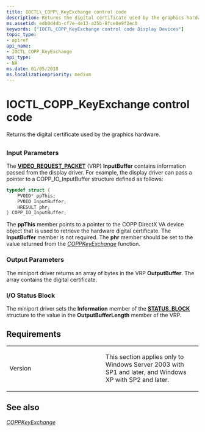 ```yaml
---
title: IOCTL\_COPP\_KeyExchange control code
description: Returns the digital certificate used by the graphics hardware.
ms.assetid: edb0d4db-cf7e-4e13-a25b-8fce0e9f2ec0
keywords: ["IOCTL_COPP_KeyExchange control code Display Devices"]
topic_type:
- apiref
api_name:
- IOCTL_COPP_KeyExchange
api_type:
- NA
ms.date: 01/05/2018
ms.localizationpriority: medium
---
```


# IOCTL\_COPP\_KeyExchange control code


Returns the digital certificate used by the graphics hardware.

## <span id="ddk_ioctl_copp_keyexchange_gg"></span><span id="DDK_IOCTL_COPP_KEYEXCHANGE_GG"></span>


### <span id="Input_Parameters"></span><span id="input_parameters"></span><span id="INPUT_PARAMETERS"></span>Input Parameters

The [**VIDEO\_REQUEST\_PACKET**](https://msdn.microsoft.com/library/windows/hardware/ff570547) (VRP) **InputBuffer** contains information passed from the display driver. For example, the display driver can pass a pointer to a COPP\_IO\_InputBuffer structure defined as follows:

```cpp
typedef struct {
    PVOID* ppThis;
    PVOID InputBuffer;
    HRESULT phr;
} COPP_IO_InputBuffer;
```

The **ppThis** member points to a pointer to the COPP DirectX VA device object that is used to retrieve the hardware digital certificate. The **InputBuffer** member is not required. The **phr** member should be set to the value returned from the [*COPPKeyExchange*](https://msdn.microsoft.com/library/windows/hardware/ff539646) function.

### <span id="Output_Parameters"></span><span id="output_parameters"></span><span id="OUTPUT_PARAMETERS"></span>Output Parameters

The miniport driver returns an array of bytes in the VRP **OutputBuffer**. The array contains the digital certificate.

### <span id="I_O_Status_Block"></span><span id="i_o_status_block"></span><span id="I_O_STATUS_BLOCK"></span>I/O Status Block

The miniport driver sets the **Information** member of the [**STATUS\_BLOCK**](https://msdn.microsoft.com/library/windows/hardware/ff569732) structure to the value in the **OutputBufferLength** member of the VRP.

Requirements
------------

<table>
<colgroup>
<col width="50%" />
<col width="50%" />
</colgroup>
<tbody>
<tr class="odd">
<td align="left"><p>Version</p></td>
<td align="left"><p>This section applies only to Windows Server 2003 with SP1 and later, and Windows XP with SP2 and later.</p></td>
</tr>
</tbody>
</table>

## <span id="see_also"></span>See also


[*COPPKeyExchange*](https://msdn.microsoft.com/library/windows/hardware/ff539646)

 

 






